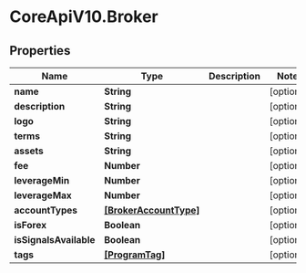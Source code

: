 # CoreApiV10.Broker

## Properties
Name | Type | Description | Notes
------------ | ------------- | ------------- | -------------
**name** | **String** |  | [optional] 
**description** | **String** |  | [optional] 
**logo** | **String** |  | [optional] 
**terms** | **String** |  | [optional] 
**assets** | **String** |  | [optional] 
**fee** | **Number** |  | [optional] 
**leverageMin** | **Number** |  | [optional] 
**leverageMax** | **Number** |  | [optional] 
**accountTypes** | [**[BrokerAccountType]**](BrokerAccountType.md) |  | [optional] 
**isForex** | **Boolean** |  | [optional] 
**isSignalsAvailable** | **Boolean** |  | [optional] 
**tags** | [**[ProgramTag]**](ProgramTag.md) |  | [optional] 


